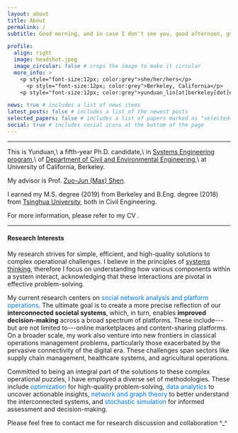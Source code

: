 ```yaml
---
layout: about
title: About
permalink: /
subtitle: Good morning, and in case I don't see you, good afternoon, good evening, and good night!

profile:
  align: right
  image: headshot.jpeg
  image_circular: false # crops the image to make it circular
  more_info: >
    <p style="font-size:12px; color:grey">she/her/hers</p>
      <p style="font-size:12px; color:grey">Berkeley, California</p>
    <p style="font-size:12px; color:grey">yunduan_lin[at]berkeley[dot]edu</p>

news: true # includes a list of news items
latest_posts: false # includes a list of the newest posts
selected_papers: false # includes a list of papers marked as "selected={true}"
social: true # includes social icons at the bottom of the page
---
```


---

This is Yunduan,\\
a fifth-year Ph.D. candidate,\\
in [Systems Engineering program](https://ce.berkeley.edu/programs/sys),\\
of [Department of Civil and Environmental Engineering](https://ce.berkeley.edu),\\
at University of California, Berkeley.

My advisor is Prof. [Zuo-Jun (Max) Shen](https://shen.ieor.berkeley.edu).

I earned my M.S. degree (2019) from Berkeley and B.Eng. degree (2018) from [Tsinghua University](https://www.tsinghua.edu.cn/en/index.htm), both in Civil Engineering.

For more information, please refer to my CV <a href="../assets/pdf/CV.pdf" target="_blank" rel="noopener noreferrer" class="float-center"><i class="fas fa-file-pdf"></i></a>.

---


#### Research Interests

My research strives for simple, efficient, and high-quality solutions to complex operational challenges. I believe in the principles of [systems thinking](https://en.wikipedia.org/wiki/Systems_thinking), therefore I focus on understanding how various components within a system interact, acknowledging that these interactions are pivotal in effective problem-solving.

My current research centers on <span style="color:#0076df">social network analysis and platform
operations</span>. The ultimate goal is to create a more precise reflection of our __interconnected societal systems__, which, in turn, enables __improved decision-making__ across a broad spectrum of platforms. These include---but are not limited to---online marketplaces and content-sharing platforms. On a broader scale, my work also venture into new frontiers in classical operations management problems, particularly those exacerbated by the pervasive connectivity of the digital era. These challenges span sectors like supply chain management, healthcare systems, and agricultural operations.

Committed to being an integral part of the solutions to these complex operational puzzles, I have employed a diverse set of methodologies. These include <span style="color:#0076df">optimization</span> for high-quality problem-solving, <span style="color:#0076df">data analytics</span> to uncover actionable insights, <span style="color:#0076df">network and graph theory</span> to better understand the interconnected systems, and <span style="color:#0076df">stochastic simulation</span> for informed assessment and decision-making.

Please feel free to contact me for research discussion and collaboration ^_^

<script type="text/javascript" id="clustrmaps" src="//clustrmaps.com/map_v2.js?d=YCvn1gfc-4Zcm16_59Td8Q8TVKH7BBu_xwEpz1zuH8E&cl=ffffff&w=200&h=150"></script>
